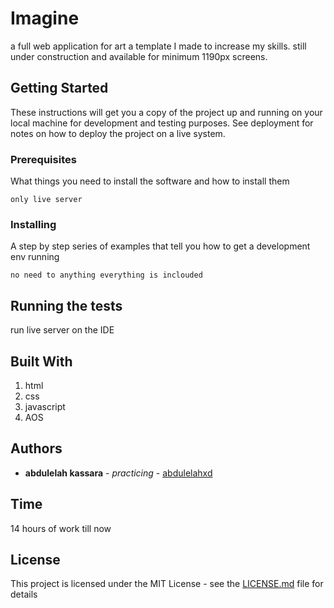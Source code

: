 # Imagine
a full web application for art a template I made to increase my skills.
still under construction and available for minimum 1190px screens.
## Getting Started

These instructions will get you a copy of the project up and running on your local machine for development and testing purposes. See deployment for notes on how to deploy the project on a live system.

### Prerequisites

What things you need to install the software and how to install them

```
only live server

```

### Installing

A step by step series of examples that tell you how to get a development env running

```
no need to anything everything is inclouded

```

## Running the tests

run live server on the IDE

## Built With

1. html
2. css
3. javascript
4. AOS


## Authors

* **abdulelah kassara** - *practicing* - [abdulelahxd](https://github.com/abdulelahxd)

## Time 
14 hours of work till now

## License
This project is licensed under the MIT License - see the [LICENSE.md](LICENSE.md) file for details
